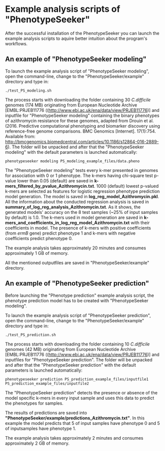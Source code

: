 # Example analysis scripts of "PhenotypeSeeker"

After the successful installation of the PhenotypeSeeker you can launch the example analysis scripts to aquire better intuition about the program's workflows.

## An example of "PhenotypeSeeker modeling"

To launch the example analysis script of "PhenotypeSeeker modeling", open the command-line, change to the "PhenotypeSeeker/example" directory and type in:
```
./test_PS_modeling.sh
```
The process starts with downloading the folder containing 30 *C.difficile* genomes (174 MB) originating from European Nucleotide Archive [EMBL:PRJEB11776 ((http://www.ebi.ac.uk/ena/data/view/PRJEB11776)] and inputfile for "PhenotypeSeeker modeling" containing the binary phenotypes of azithromycin resistance for these genomes, adapted from Drouin et al. (2016. Predictive computational phenotyping and biomarker discovery using reference-free genome comparisons. BMC Genomics [Internet]. 17(1):754. Available from: http://bmcgenomics.biomedcentral.com/articles/10.1186/s12864-016-2889-6). The folder will be unpacked and after that the "PhenotypeSeeker modeling" with the default parameters is launched automatically:
```
phenotypeseeker modeling PS_modeling_example_files/data.pheno
```
The "PhenotypeSeeker modeling" tests every k-mer presented in genomes for association with 0 or 1 phenotype. The k-mers having chi-square test p-value lower than 0.05 (default) are saved in **k-mers_filtered_by_pvalue_Azithromycin.txt**. 1000 (default) lowest p-valued k-mers are selected as features for logistic regression phenotype prediction model generation. The model is saved in **log_reg_model_Azithromycin.pkl**. All the information about the conducted regression analysis is saved in **summary_of_log_reg_analysis_Azithromycin.txt**. As it shows, the generated models' accuracy on the 8 test samples (~25% of input samples by default) is 1.0. The k-mers used in model generation are saved in **k-mers_and_coefficients_in_log_reg_model_Azithromycin.txt** with their coefficients in model. The presence of k-mers with positive coefficients (from *ermB* gene) predict phenotype 1 and k-mers with negative coefficients predict phenotype 0.

The example analysis takes approximately 20 minutes and consumes approximately 1 GB of memory.

All the mentioned outputfiles are saved in "PhenotypeSeeker/example" directory.

## An example of "PhenotypeSeeker prediction"

Before launching the "Phenotype prediction" example analysis script, the phenotype prediction model has to be created with "PhenotypeSeeker modeling".

To launch the example analysis script of "PhenotypeSeeker prediction", open the command-line, change to the "PhenotypeSeeker/example" directory and type in:
```
./test_PS_prediction.sh
```
The process starts with downloading the folder containing 10 *C.difficile* genomes (42 MB) originating from European Nucleotide Archive [EMBL:PRJEB11776 ((http://www.ebi.ac.uk/ena/data/view/PRJEB11776)] and inputfiles for "PhenotypeSeeker prediction". The folder will be unpacked and after that the "PhenotypeSeeker prediction" with the default parameters is launched automatically:
```
phenotypeseeker prediction PS_prediction_example_files/inputfile1 PS_prediction_example_files/inputfile2
```
The "PhenotypeSeeker prediction" detects the presence or absence of the model specific k-mers in every input sample and uses this data to predict the phenotypes for samples.

The results of predictions are saved into **"PhenotypeSeeker/example/predictions_Azithromycin.txt"**. In this example the model predicts that 5 of input samples have phenotype 0 and 5 of inputsamples have phenotype 1.

The example analysis takes approximately 2 minutes and consumes approximately 2 GB of memory.
